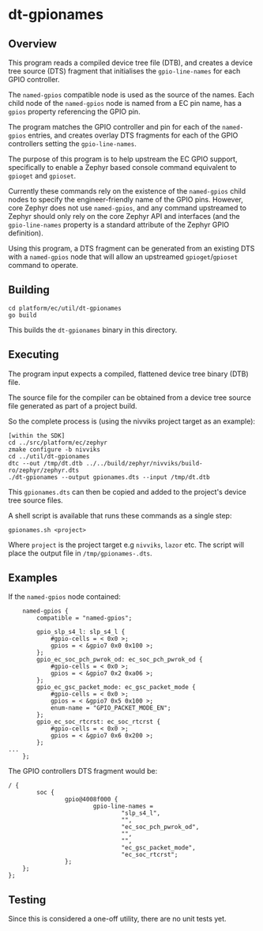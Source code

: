 # dt-gpionames

## Overview

This program reads a compiled device tree file (DTB), and creates
a device tree source (DTS) fragment that initialises the `gpio-line-names`
for each GPIO controller.

The `named-gpios` compatible node is used as the source of the names. Each child node
of the `named-gpios` node is named from a EC pin name, has a `gpios` property
referencing the GPIO pin.

The program matches the GPIO controller and pin for each of the
`named-gpios` entries, and creates overlay DTS fragments for each of
the GPIO controllers setting the `gpio-line-names`.

The purpose of this program is to help upstream the EC GPIO support,
specifically to enable a Zephyr based console command equivalent
to `gpioget` and `gpioset`.

Currently these commands rely on the existence of the
`named-gpios` child nodes to specify the engineer-friendly name of
the GPIO pins. However, core Zephyr does not use `named-gpios`,
and any command upstreamed to Zephyr should only rely on
the core Zephyr API and interfaces (and the `gpio-line-names`
property is a standard attribute of the Zephyr GPIO definition).

Using this program, a DTS fragment can be generated from an existing
DTS with a `named-gpios` node that will allow an upstreamed
`gpioget`/`gpioset` command to operate.

## Building

```
cd platform/ec/util/dt-gpionames
go build

```

This builds the `dt-gpionames` binary in this directory.

## Executing

The program input expects a compiled, flattened device tree binary (DTB)
file.

The source file for the compiler can be obtained from a device tree
source file generated as part of a project build.

So the complete process is (using the nivviks project target as an example):

```
[within the SDK]
cd ../src/platform/ec/zephyr
zmake configure -b nivviks
cd ../util/dt-gpionames
dtc --out /tmp/dt.dtb ../../build/zephyr/nivviks/build-ro/zephyr/zephyr.dts
./dt-gpionames --output gpionames.dts --input /tmp/dt.dtb
```

This `gpionames.dts` can then be copied and added to the project's
device tree source files.

A shell script is available that runs these commands as a
single step:


```
gpionames.sh <project>
```

Where `project` is the project target e.g `nivviks`, `lazor` etc.
The script will place the output file in `/tmp/gpionames-`<project>`.dts`.

## Examples

If the `named-gpios` node contained:
```
	named-gpios {
		compatible = "named-gpios";

		gpio_slp_s4_l: slp_s4_l {
			#gpio-cells = < 0x0 >;
			gpios = < &gpio7 0x0 0x100 >;
		};
		gpio_ec_soc_pch_pwrok_od: ec_soc_pch_pwrok_od {
			#gpio-cells = < 0x0 >;
			gpios = < &gpio7 0x2 0xa06 >;
		};
		gpio_ec_gsc_packet_mode: ec_gsc_packet_mode {
			#gpio-cells = < 0x0 >;
			gpios = < &gpio7 0x5 0x100 >;
			enum-name = "GPIO_PACKET_MODE_EN";
		};
		gpio_ec_soc_rtcrst: ec_soc_rtcrst {
			#gpio-cells = < 0x0 >;
			gpios = < &gpio7 0x6 0x200 >;
		};
...
	};
```

The GPIO controllers DTS fragment would be:

```
/ {
        soc {
                gpio@4008f000 {
                        gpio-line-names =
                                "slp_s4_l",
                                "",
                                "ec_soc_pch_pwrok_od",
                                "",
                                "",
                                "ec_gsc_packet_mode",
                                "ec_soc_rtcrst";
                };
	};
};
```

## Testing

Since this is considered a one-off utility, there are no unit tests yet.
